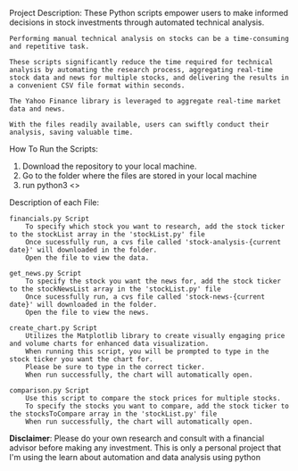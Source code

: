 
Project Description:
    These Python scripts empower users to make informed decisions in stock investments through automated technical analysis.

    Performing manual technical analysis on stocks can be a time-consuming and repetitive task.

    These scripts significantly reduce the time required for technical analysis by automating the research process, aggregating real-time stock data and news for multiple stocks, and delivering the results in a convenient CSV file format within seconds.

    The Yahoo Finance library is leveraged to aggregate real-time market data and news.

    With the files readily available, users can swiftly conduct their analysis, saving valuable time.

How To Run the Scripts:
1) Download the repository to your local machine.
2) Go to the folder where the files are stored in your local machine
3) run python3 <<name of file>>

Description of each File:

    financials.py Script
        To specify which stock you want to research, add the stock ticker to the stockList array in the 'stockList.py' file
        Once sucessfully run, a cvs file called 'stock-analysis-{current date}' will downloaded in the folder.
        Open the file to view the data.

    get_news.py Script
        To specify the stock you want the news for, add the stock ticker to the stockNewsList array in the 'stockList.py' file
        Once sucessfully run, a cvs file called 'stock-news-{current date}' will downloaded in the folder.
        Open the file to view the news.

    create_chart.py Script
        Utilizes the Matplotlib library to create visually engaging price and volume charts for enhanced data visualization.
        When running this script, you will be prompted to type in the stock ticker you want the chart for.
        Please be sure to type in the correct ticker.
        When run successfully, the chart will automatically open.

    comparison.py Script
        Use this script to compare the stock prices for multiple stocks.
        To specify the stocks you want to compare, add the stock ticker to the stocksToCompare array in the 'stockList.py' file
        When run successfully, the chart will automatically open.

**Disclaimer**:
    Please do your own research and consult with a financial advisor before making any investment.
    This is only a personal project that I'm using the learn about automation and data analysis using python


